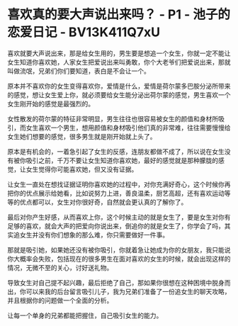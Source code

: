 # 喜欢真的要大声说出来吗？ - P1 - 池子的恋爱日记 - BV13K411Q7xU

喜欢就要大声说出来，那是给女生用的，男生要是想追一个女生，你就一定不能让女生知道你喜欢她，人家女生把爱说出来叫勇敢，你个大老爷们把爱说出来，那就叫做流氓，兄弟们你们要知道，表白是不会让一个。

原本并不喜欢你的女生变得喜欢你，爱情是什么，爱情是荷尔蒙多巴胺分泌所带来的感觉，想让女生爱上你，就必须要给女生能分泌出荷尔蒙的感觉，男生喜欢一个女生刚开始的感觉是最强烈的。

女性散发的荷尔蒙的特征非常明显，男生往往也很容易被女生的颜值和身材所吸引，而女生喜欢一个男生，想用颜值和身材吸引他们真的非常难，往往需要慢慢给女生她们想要的感觉，很多男生就是刚开始就上头了。

原本是有机会的，一着急引起了女生的反感，连朋友都做不成了，所以说在女生没有被你吸引之前，千万不要让女生知道你喜欢她，最好的感觉就是那种朦胧的感觉，让女生觉得你可能喜欢她，但又没有证据。

让女生一直处在想找证据证明你喜欢她的过程中，对你充满好奇心，这个时候你再把你的优点展示给她看，比如说努力上进，善良温柔，厨艺高超，还有喜欢运动等等的优点都可以，女生对你很好奇，自然就会更认真的了解你了。

最后对你产生好感，从而喜欢上你，这个时候主动的就是女生了，要是女生对你有足够的喜欢，就会大声的把爱向你说出来，倒追你的就是女生了，你学会了吗，其实追女生并没有你们想象的那么难，你只需要做好一件事。

那就是吸引她，如果她还没有被你吸引，你就着急让她成为你的女朋友，我只能说你大概率会失败，包括现在的很多男生在面对喜欢的女生的时候，就会出现这样的情况，无微不至的关心，讨好送礼物。

导致女生对自己提不起兴趣，最后拒绝了自己，那如果你很想在这种困境中脱身而出，你可以来我的后台留言吸引儿子，我为兄弟们准备了一份追女生的聊天攻略，并且根据你的问题做一个全面的分析。

让每一个单身的兄弟都能把握住，自己吸引女生的能力。
